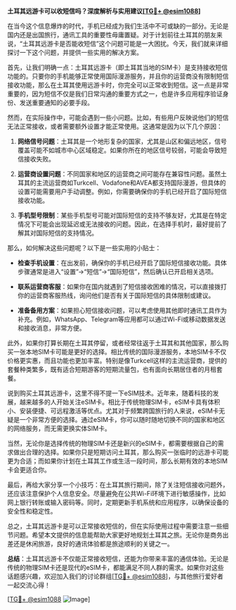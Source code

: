 **土耳其远游卡可以收短信吗？深度解析与实用建议[[TG💪+ @esim1088](https://t.me/s/esim1088)]**

在当今这个信息爆炸的时代，手机已经成为我们生活中不可或缺的一部分。无论是国内还是出国旅行，通讯工具的重要性毋庸置疑。对于计划前往土耳其的朋友来说，“土耳其远游卡是否能收短信”这个问题可能是一大困扰。今天，我们就来详细探讨一下这个问题，并提供一些实用的解决方案。

首先，让我们明确一点：土耳其远游卡（即土耳其当地的SIM卡）是支持接收短信功能的。只要你的手机能够正常使用国际漫游服务，并且你的运营商没有限制短信接收功能，那么在土耳其使用远游卡时，你完全可以正常收到短信。这一点是非常重要的，因为短信不仅是我们日常沟通的重要方式之一，也是许多应用程序验证身份、发送重要通知的必要手段。

然而，在实际操作中，可能会遇到一些小问题。比如，有些用户反映说他们的短信无法正常接收，或者需要额外设置才能正常使用。这通常是因为以下几个原因：

1. **网络信号问题**：土耳其是一个地形复杂的国家，尤其是山区和偏远地区，信号覆盖可能不如城市中心区域稳定。如果你所在的地区信号较弱，可能会导致短信接收失败。
   
2. **运营商设置问题**：不同国家和地区的运营商之间可能存在兼容性问题。虽然土耳其的主流运营商如Turkcell、Vodafone和AVEA都支持国际漫游，但具体的设置可能需要用户手动调整。例如，你需要确保你的手机已经开启了国际短信接收功能。

3. **手机型号限制**：某些手机型号可能对国际短信的支持不够友好，尤其是在特定情况下可能会出现延迟或无法接收的问题。因此，在选择手机时，最好提前了解其对国际短信的支持情况。

那么，如何解决这些问题呢？以下是一些实用的小贴士：

- **检查手机设置**：在出发前，确保你的手机已经开启了国际短信接收功能。具体步骤通常是进入“设置”→“短信”→“国际短信”，然后确认已开启相关选项。
  
- **联系运营商客服**：如果你在国内就遇到了短信接收困难的情况，可以直接拨打你的运营商客服热线，询问他们是否有关于国际短信的具体限制或建议。

- **准备备用方案**：如果担心短信接收问题，可以考虑使用其他即时通讯工具作为补充。例如，WhatsApp、Telegram等应用都可以通过Wi-Fi或移动数据发送和接收消息，非常方便。

此外，如果你打算长期在土耳其停留，或者经常往返于土耳其和其他国家，那么购买一张本地SIM卡可能是更好的选择。相比传统的国际漫游服务，本地SIM卡不仅价格更实惠，而且功能也更加丰富。特别是像Turkcell这样的主流运营商，提供的套餐种类繁多，既有适合短期游客的短期流量包，也有面向长期居住者的月租套餐。

说到购买土耳其远游卡，这里不得不提一下eSIM技术。近年来，随着科技的发展，越来越多的人开始关注eSIM卡。相比于传统物理SIM卡，eSIM卡具有体积小、安装便捷、可远程激活等优点。尤其对于频繁跨国旅行的人来说，eSIM卡无疑是一个非常方便的选择。通过eSIM卡，你可以随时随地切换不同的国家和地区的网络服务，而无需更换实体SIM卡。

当然，无论你是选择传统的物理SIM卡还是新兴的eSIM卡，都需要根据自己的需求做出合理的选择。如果你只是短期访问土耳其，那么购买一张临时的远游卡可能更为合适；而如果你计划在土耳其工作或生活一段时间，那么长期有效的本地SIM卡会更适合你。

最后，再给大家分享一个小技巧：在土耳其旅行期间，除了关注短信接收问题外，还应该注意保护个人信息安全。尽量避免在公共Wi-Fi环境下进行敏感操作，比如网上银行转账或输入密码等。同时，定期更新手机系统和应用程序，以确保设备的安全性和稳定性。

总之，土耳其远游卡是可以正常接收短信的，但在实际使用过程中需要注意一些细节问题。希望本文提供的信息能帮助大家更好地规划土耳其之旅。无论你是商务出差还是休闲旅游，良好的通讯体验都是旅途顺利的关键之一。

**总结**：土耳其远游卡不仅能正常接收短信，还能为你带来丰富的通信体验。无论是传统的物理SIM卡还是现代的eSIM卡，都能满足不同人群的需求。如果你对这些话题感兴趣，欢迎加入我们的讨论群组[[TG💪+ @esim1088](https://t.me/s/esim1088)]，与其他旅行爱好者一起交流心得！

[[TG💪+ @esim1088](https://t.me/s/esim1088) ![Image](https://i.postimg.cc/4NQfJmqS/Snipaste-2025-05-13-00-14-12.png)]